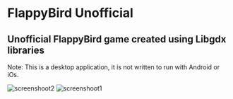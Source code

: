 # FlappyBird Unofficial
## Unofficial FlappyBird game created using Libgdx libraries

Note: This is a desktop application, it is not written to run with Android or iOs.

![screenshoot2](https://user-images.githubusercontent.com/48760676/65818473-030d4200-e212-11e9-8938-b14dac73c647.png)
![screenshoot1](https://user-images.githubusercontent.com/48760676/65818474-030d4200-e212-11e9-997b-9dfe56e5849a.png)

